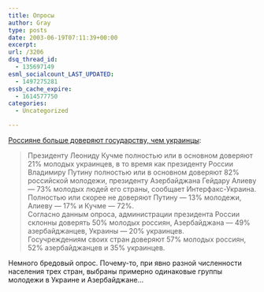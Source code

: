 ```yaml
---
title: Опросы
author: Gray
type: posts
date: 2003-06-19T07:11:39+00:00
excerpt:
url: /3206
dsq_thread_id:
  - 135697149
esml_socialcount_LAST_UPDATED:
  - 1497275281
essb_cache_expire:
  - 1614577750
categories:
  - Uncategorized

---
```








<a href="http://www.korrespondent.net/main/73370/" target="_blank">Россияне больше доверяют государству, чем украинцы</a>:

> Президенту Леониду Кучме полностью или в основном доверяют 21% молодых украинцев, в то время как президенту России Владимиру Путину полностью или в основном доверяют 82% российской молодежи, президенту Азербайджана Гейдару Алиеву &#8212; 73% молодых людей его страны, сообщает Интерфакс-Украина. Полностью или скорее не доверяют Путину &#8212; 13% молодежи, Алиеву &#8212; 17% и Кучме &#8212; 72%.  
> Согласно данным опроса, администрации президента России склонны доверять 50% молодых россиян, Азербайджана &#8212; 49% азербайджанцев, Украины &#8212; 20% украинцев.  
> Госучреждениям своих стран доверяют 57% молодых россиян, 52% азербайджанцев и 35% украинцев. 

Немного бредовый опрос. Почему-то, при явно разной численности населения трех стран, выбраны примерно одинаковые группы молодежи в Украине и Азербайджане&#8230;